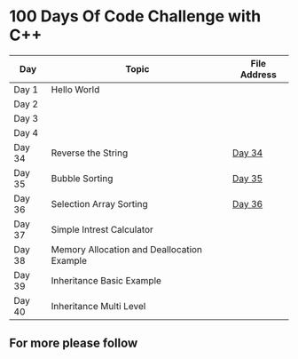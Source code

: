 <h1> 100 Days Of Code Challenge with C++ </h1>
<table>
  <thead>
    <tr>
      <th>Day</th>
      <th>Topic</th>
      <th>File Address </th>
    </tr>
  </thead>
  <tbody>
    <tr>
      <td>Day 1</td>
      <td>Hello World</td>
      <td> </td>
    </tr>
    <tr>
      <td>Day 2</td>
      <td></td>
      <td></td>
    </tr>
    <tr>
      <td>Day 3</td>
      <td></td>
      <td></td>
    </tr>
     <tr>
      <td>Day 4</td>
      <td></td>
      <td></td>
    </tr>
    <tr>
      <td>Day 34</td>
      <td>Reverse the String</td>
      <td>
     <a href="[(https://github.com/thetechgirlgita/100DaysOfCodeChallenege_c-/blob/master/reverseString.cpp)]" target="_blank">Day 34</a>
      </td>
    </tr>
    <td>Day 35</td>
      <td>Bubble Sorting</td>
      <td>
     <a href="[(https://github.com/thetechgirlgita/100DaysOfCodeChallenege_c-/blob/master/reverseString.cpp)]" target="_blank">Day 35</a>
      </td>
    </tr>
  <td>Day 36</td>
      <td>Selection Array Sorting </td>
      <td>
     <a href="[(https://github.com/thetechgirlgita/100DaysOfCodeChallenege_c-/blob/master/reverseString.cpp)]" target="_blank">Day 36</a>
      </td>
    </tr>
   <tr>
      <td>Day 37</td>
      <td>Simple Intrest Calculator</td>
      <td><a href ="[(https://github.com/thetechgirlgita/100DaysOfCodeChallenege_c-/blob/master/simpleIntrest.cpp)]"> </td>
    </tr>
         <tr>
      <td>Day 38</td>
      <td>Memory Allocation and Deallocation Example</td>
      <td><a href ="[(https://github.com/thetechgirlgita/100DaysOfCodeChallenege_c-/blob/master/memory.cpp)]"> </td>
    </tr>
         <tr>
      <td>Day 39</td>
      <td>Inheritance Basic Example</td>
      <td><a href ="[(https://github.com/thetechgirlgita/100DaysOfCodeChallenege_c-/blob/master/inheritence.cpp)]"> </td>
    </tr>
         <tr>
      <td>Day 40</td>
      <td>Inheritance Multi Level </td>
      <td><a href ="[(https://github.com/thetechgirlgita/100DaysOfCodeChallenege_c-/blob/master/inheritence.cpp)]"> </td>
    </tr>
    <!-- Add more rows as needed -->
  </tbody>
</table>

  <h2> For more please follow</h2>
